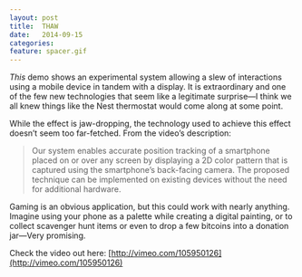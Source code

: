 ```yaml
---
layout: post
title:  THAW
date:   2014-09-15
categories:
feature: spacer.gif
---
```

_This_ demo shows an experimental system allowing a slew of interactions using a mobile device in tandem with a display. It is extraordinary and one of the few new technologies that seem like a legitimate surprise—I think we all knew things like the Nest thermostat would come along at some point. 

While the effect is jaw-dropping, the technology used to achieve this effect doesn’t seem too far-fetched. From the video’s description:

> Our system enables accurate position tracking of a smartphone placed on or over any screen by displaying a 2D color pattern that is captured using the smartphone’s back-facing camera. The proposed technique can be implemented on existing devices without the need for additional hardware.  

Gaming is an obvious application, but this could work with nearly anything. Imagine using your phone as a palette while creating a digital painting, or to collect scavenger hunt items or even to drop a few bitcoins into a donation jar—Very promising.

Check the video out here: [http://vimeo.com/105950126](http://vimeo.com/105950126)
